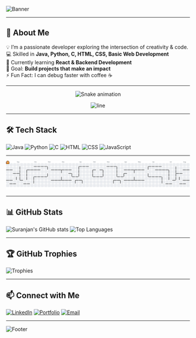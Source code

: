 <!-- Special GitHub Profile README -->

<!-- Profile Banner -->
![Banner](https://capsule-render.vercel.app/api?type=waving&color=0:00c6ff,100:0072ff&height=200&section=header&text=Hi%20There!%20I'm%20Suranjan%20👋&fontSize=40&fontColor=ffffff&animation=twinkling)

---

## 🚀 About Me
💡 I’m a passionate developer exploring the intersection of creativity & code.  
💻 Skilled in **Java, Python, C, HTML, CSS, Basic Web Development**  
🌱 Currently learning **React & Backend Development**  
🎯 Goal: **Build projects that make an impact**  
⚡ Fun Fact: I can debug faster with coffee ☕  

---

<div align="center">
  <img src="https://profile-readme-generator.com/assets/snake.svg" alt="Snake animation" />
</div>

<p align="center">
  <img src="https://user-images.githubusercontent.com/74038190/212284100-561aa473-3905-4a80-b561-0d28506553ee.gif" alt="line" />
</p>

---

## 🛠 Tech Stack
![Java](https://img.shields.io/badge/Java-ED8B00?style=for-the-badge&logo=java&logoColor=white)
![Python](https://img.shields.io/badge/Python-3670A0?style=for-the-badge&logo=python&logoColor=ffdd54)
![C](https://img.shields.io/badge/C-00599C?style=for-the-badge&logo=c&logoColor=white)
![HTML](https://img.shields.io/badge/HTML5-E34F26?style=for-the-badge&logo=html5&logoColor=white)
![CSS](https://img.shields.io/badge/CSS3-1572B6?style=for-the-badge&logo=css3&logoColor=white)
![JavaScript](https://img.shields.io/badge/JavaScript-323330?style=for-the-badge&logo=javascript&logoColor=F7DF1E)

---
<picture>
  <source media="(prefers-color-scheme: dark)" srcset="https://raw.githubusercontent.com/Suranjan27/Suranjan27/output/pacman-contribution-graph-dark.svg">
  <source media="(prefers-color-scheme: light)" srcset="https://raw.githubusercontent.com/Suranjan27/Suranjan27/output/pacman-contribution-graph.svg">
  <img alt="pacman contribution graph" src="https://raw.githubusercontent.com/Suranjan27/Suranjan27/output/pacman-contribution-graph.svg">
</picture>

---


## 📊 GitHub Stats
![Suranjan's GitHub stats](https://github-readme-stats.vercel.app/api?username=YOUR_USERNAME&show_icons=true&theme=tokyonight)
![Top Languages](https://github-readme-stats.vercel.app/api/top-langs/?username=YOUR_USERNAME&layout=compact&theme=tokyonight)

---

## 🏆 GitHub Trophies
![Trophies](https://github-profile-trophy.vercel.app/?username=YOUR_USERNAME&theme=dracula&no-frame=true&no-bg=true&margin-w=4)

---

## 📫 Connect with Me
[![LinkedIn](https://img.shields.io/badge/LinkedIn-blue?style=for-the-badge&logo=linkedin)](YOUR_LINKEDIN)
[![Portfolio](https://img.shields.io/badge/Portfolio-000?style=for-the-badge&logo=firefox&logoColor=white)](YOUR_PORTFOLIO)
[![Email](https://img.shields.io/badge/Email-D14836?style=for-the-badge&logo=gmail&logoColor=white)](mailto:YOUR_EMAIL)

---

<!-- Footer -->
![Footer](https://capsule-render.vercel.app/api?type=waving&color=0:0072ff,100:00c6ff&height=120&section=footer)
